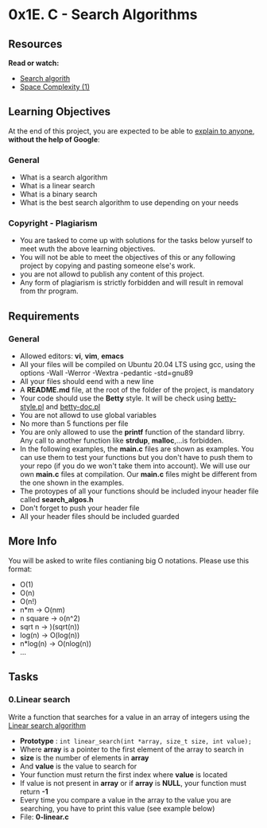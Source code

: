 # 0x1E. C - Search Algorithms

## Resources

**Read or watch:**

- [Search algorith](https://en.wikipedia.org/wiki/Search_algorithm) 
- [Space Complexity (1)](https://www.geeksforgeeks.org/g-fact-86/)

## Learning Objectives

At the end of this project, you are expected to be able to [explain to anyone](https://fs.blog/feynman-learning-technique/), **without the help of Google**:

### General

- What is a search algorithm
- What is a linear search
- What is a binary search
- What is the best search algorithm to use depending on your needs

### Copyright - Plagiarism

- You are tasked to come up with solutions for the tasks below yurself to meet wuth the above learning objectives.
- You will not be able to meet the objectives of this or any following project by copying and pasting someone else's work.
- you are not allowd to publish any content of this project.
- Any form of plagiarism is strictly forbidden and will result in removal from thr program.

## Requirements
### General
- Allowed editors: **vi**, **vim**, **emacs**
- All your files will be compiled on Ubuntu 20.04 LTS using gcc, using the options -Wall -Werror -Wextra -pedantic -std=gnu89
- All your files should eend with a new line
- A **README.md** file, at the root of the folder of the project, is mandatory
- Your code should use the **Betty** style. It will be check using [betty-style.pl](https://github.com/holbertonschool/Betty/blob/master/betty-style.pl) and [betty-doc.pl](https://github.com/holbertonschool/Betty/blob/master/betty-style.pl)
- You are not allowd to use global variables
- No more than 5 functions per file
- You are only allowed to use the **printf** function of the standard librry. Any call to another function like **strdup**, **malloc**,...is forbidden.
- In the following examples, the **main.c** files are shown as examples. You can use them to test your functions but you don't have to push them to your repo (if you do we won't take them into account). We will use our own **main.c** files at compilation. Our **main.c** files might be different from the one shown in the examples.
- The protoypes of all your functions should be included inyour header file called **search_algos.h**
- Don't forget to push your header file
- All your header files should be included guarded

## More Info

You will be asked to write files contianing big O notations. Please use this format:
- O(1)
- O(n)
- O(n!)
- n\*m -> O(nm)
- n square -> o(n^2)
- sqrt n -> )(sqrt(n))
- log(n) -> O(log(n))
- n\*log(n) -> O(nlog(n))
- ...

## Tasks

### 0.Linear search

Write a function that searches for a value in an array of integers using the [Linear search algorithm](https://en.wikipedia.org/wiki/Linear_search)
- **Prototype** : `int linear_search(int *array, size_t size, int value);`
- Where **array** is a pointer to the first element of the array to search in
- **size** is the number of elements in **array**
- And **value** is the value to search for
- Your function must return the first index where **value** is located
- If value is not present in **array** or if **array** is **NULL**, your function must return **-1**
- Every time you compare a value in the array to the value you are searching, you have to print this value (see example below)
- File: **0-linear.c**
